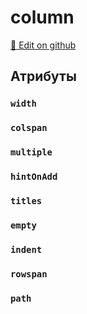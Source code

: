 # column
[:memo: Edit on github](https://github.com/tihonove/vscode-candy-sugar-extensions/edit/master/server/src/SugarElements/DefaultSugarElementInfos/TableElements/column.ts)


## Атрибуты
### `width`

### `colspan`

### `multiple`

### `hintOnAdd`

### `titles`

### `empty`

### `indent`

### `rowspan`

### `path`

